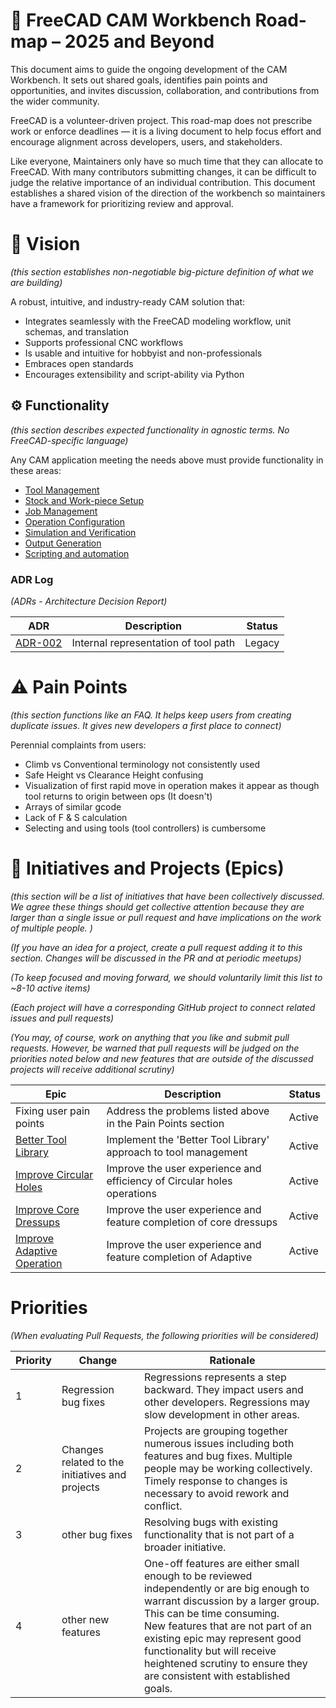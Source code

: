 # 📍 FreeCAD CAM Workbench Road-map – 2025 and Beyond

This document aims to guide the ongoing development of the CAM Workbench. It sets out shared goals, identifies pain points and opportunities, and invites discussion, collaboration, and contributions from the wider community.

FreeCAD is a volunteer-driven project. This road-map does not prescribe work or enforce deadlines — it is a living document to help focus effort and encourage alignment across developers, users, and stakeholders.

Like everyone, Maintainers only have so much time that they can allocate to FreeCAD. With many contributors submitting changes, it can be difficult to judge the relative importance of an individual contribution.  This document establishes a shared vision of the direction of the workbench so maintainers have a framework for prioritizing review and approval.

# 🔭 Vision
*(this section establishes non-negotiable big-picture definition of what we are building)*

A robust, intuitive, and industry-ready CAM solution that:

- Integrates seamlessly with the FreeCAD modeling workflow, unit schemas, and translation
- Supports professional CNC workflows
- Is usable and intuitive for hobbyist and non-professionals
- Embraces open standards
- Encourages extensibility and script-ability via Python

## ⚙️ Functionality
*(this section describes expected functionality in agnostic terms.  No FreeCAD-specific language)*

Any CAM application meeting the needs above must provide functionality in these areas:
- [Tool Management](<./Functionality/Tool Management.md>)
- [Stock and Work-piece Setup](<./Functionality/Stock and Work-piece Setup.md>)
- [Job Management](<./Functionality/Job Management.md>)
- [Operation Configuration](<./Functionality/Operation Configuration.md>)
- [Simulation and Verification](<./Functionality/Simulation and Verification.md>)
- [Output Generation](<./Functionality/Output Generation.md>)
- [Scripting and automation](<./Functionality/Scripting and automation.md>)

### ADR Log

*(ADRs - Architecture Decision Report)*

| ADR                           | Description                                                                                                | Status |
| ----------------------------- | ---------------------------------------------------------------------------------------------------------- | ------ |
| [ADR-002](<./ADR/ADR-002.md>) | Internal representation of tool path                                                                       | Legacy |


# ⚠️ Pain Points
*(this section functions like an FAQ.  It helps keep users from creating duplicate issues.  It gives new developers a first place to connect)*

Perennial complaints from users:

- Climb vs Conventional terminology not consistently used
- Safe Height vs Clearance Height confusing
- Visualization of first rapid move in operation makes it appear as though tool
  returns to origin between ops (It doesn't)
- Arrays of similar gcode
- Lack of F & S calculation
- Selecting and using tools (tool controllers) is cumbersome

# 🚀 Initiatives and Projects (Epics)

*(this section will be a list of initiatives that have been collectively discussed.
We agree these things should get collective attention because they are larger than a single issue or pull request and have implications on the work of multiple people.  )*

*(If you have an idea for a project, create a pull request adding it to this section. Changes will be discussed in the PR and at periodic meetups)*

*(To keep focused and moving forward, we should voluntarily limit this list to ~8-10 active items)*

*(Each project will have a corresponding GitHub project to connect related issues and pull requests)*

*(You may, of course, work on anything that you like and submit pull requests. However, be warned that pull requests will be judged on the priorities noted below and new features that are outside of the discussed projects will receive additional scrutiny)*


| Epic                                                                            | Description                                                             | Status   |
| ------------------------------------------------------------------------------- | -------------------------------------------------------------------     | -------- |
| Fixing user pain points                                                         | Address the problems listed above in the Pain Points section            | Active   |
| [Better Tool Library](Epics/Better%20Tool%20Library.md)                         | Implement the 'Better Tool Library' approach to tool management         | Active   |
| [Improve Circular Holes](Epics/Circular%20Holes%20Improvement.md)               | Improve the user experience and efficiency of Circular holes operations | Active   |
| [Improve Core Dressups](Epics/ImproveCoreDressups.md)                           | Improve the user experience and feature completion of core dressups     | Active   |
| [Improve Adaptive Operation](Epics/ImproveAdaptiveOperation.md)                 | Improve the user experience and feature completion of Adaptive          | Active   |

# Priorities
*(When evaluating Pull Requests, the following priorities will be considered)*

| Priority | Change                                          | Rationale                                                                                                                                                                                                                                                                                                                                       |
| -------- | ----------------------------------------------- | ----------------------------------------------------------------------------------------------------------------------------------------------------------------------------------------------------------------------------------------------------------------------------------------------------------------------------------------------- |
| 1        | Regression bug fixes                            | Regressions represents a step backward. They impact users and other developers. Regressions may slow development in other areas.                                                                                                                                                                                                                |
| 2        | Changes related to the initiatives and projects | Projects are grouping together numerous issues including both features and bug fixes.  Multiple people may be working collectively.  Timely response to changes is necessary to avoid rework and conflict.                                                                                                                                      |
| 3        | other bug fixes                                 | Resolving bugs with existing functionality that is not part of a broader initiative.                                                                                                                                                                                                                                                            |
| 4        | other new features                              | One-off features are either small enough to be reviewed independently or are big enough to warrant discussion by a larger group.  This can be time consuming.<br>New features that are not part of an existing epic may represent good functionality but will receive heightened scrutiny to ensure they are consistent with established goals. |
